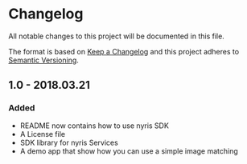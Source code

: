 # Changelog
All notable changes to this project will be documented in this file.

The format is based on [Keep a Changelog](http://keepachangelog.com/en/1.0.0/)
and this project adheres to [Semantic Versioning](http://semver.org/spec/v2.0.0.html).

## 1.0 - 2018.03.21
### Added
- README now contains how to use nyris SDK
- A License file
- SDK library for nyris Services
- A demo app that show how you can use a simple image matching